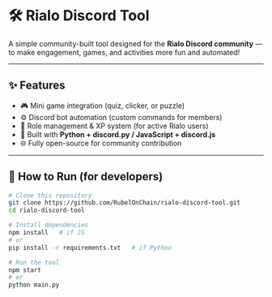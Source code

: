 # 🛠️ Rialo Discord Tool  

A simple community-built tool designed for the **Rialo Discord community** — to make engagement, games, and activities more fun and automated!  

---

## ✨ Features
- 🎮 Mini game integration (quiz, clicker, or puzzle)
- ⚙️ Discord bot automation (custom commands for members)
- 💬 Role management & XP system (for active Rialo users)
- 🧩 Built with **Python + discord.py / JavaScript + discord.js**
- 🌐 Fully open-source for community contribution

---

## 🚀 How to Run (for developers)
```bash
# Clone this repository
git clone https://github.com/RubelOnChain/rialo-discord-tool.git
cd rialo-discord-tool

# Install dependencies
npm install   # if JS
# or
pip install -r requirements.txt   # if Python

# Run the tool
npm start
# or
python main.py
